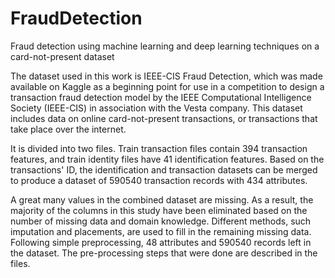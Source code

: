 # FraudDetection
Fraud detection using machine learning and deep learning techniques on a card-not-present dataset


The dataset used in this work is IEEE-CIS Fraud Detection, which was made available on Kaggle as a beginning point for use in a competition to design a transaction fraud detection model by the IEEE Computational Intelligence Society (IEEE-CIS) in association with the Vesta company. This dataset includes data on online card-not-present transactions, or transactions that take place over the internet. 

It is divided into two files. Train transaction files contain 394 transaction features, and train identity files have 41 identification features. Based on the transactions' ID, the identification and transaction datasets can be merged to produce a dataset of 590540 transaction records with 434 attributes.

A great many values in the combined dataset are missing. As a result, the majority of the columns in this study have been eliminated based on the number of missing data and domain knowledge. Different methods, such imputation and placements, are used to fill in the remaining missing data. Following simple preprocessing, 48 attributes and 590540 records left in the dataset. The pre-processing steps that were done are described in the files.


